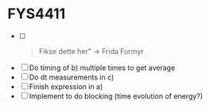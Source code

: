 # FYS4411
- [ ] > Fikse dette her" -> Frida Furmyr
- [ ] Do timing of b) multiple times to get average
- [ ] Do dt measurements in c)
- [ ] Finish expression in a)
- [ ] Implement to do blocking (time evolution of energy?)
